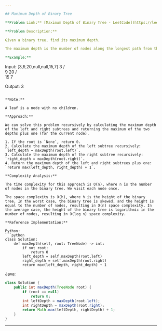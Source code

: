 ```yaml
---

## Maximum Depth of Binary Tree

**Problem Link:** [Maximum Depth of Binary Tree - LeetCode](https://leetcode.com/explore/interview/card/top-interview-questions-easy/94/trees/555/)

**Problem Description:**

Given a binary tree, find its maximum depth.

The maximum depth is the number of nodes along the longest path from the root node down to the farthest leaf node.

**Example:**

```
Input: [3,9,20,null,null,15,7]
    3
   / \
  9  20
    /  \
   15   7

Output: 3
```

**Note:**

A leaf is a node with no children.

**Approach:**

We can solve this problem recursively by calculating the maximum depth of the left and right subtrees and returning the maximum of the two depths plus one (for the current node).

1. If the root is `None`, return 0.
2. Calculate the maximum depth of the left subtree recursively: `left_depth = maxDepth(root.left)`.
3. Calculate the maximum depth of the right subtree recursively: `right_depth = maxDepth(root.right)`.
4. Return the maximum depth of the left and right subtrees plus one: `return max(left_depth, right_depth) + 1`.

**Complexity Analysis:**

The time complexity for this approach is O(n), where n is the number of nodes in the binary tree. We visit each node once.

The space complexity is O(h), where h is the height of the binary tree. In the worst case, the binary tree is skewed, and the height is equal to the number of nodes, resulting in O(n) space complexity. In the average case, the height of the binary tree is logarithmic in the number of nodes, resulting in O(log n) space complexity.

**Reference Implementation:**

Python:
```python
class Solution:
    def maxDepth(self, root: TreeNode) -> int:
        if not root:
            return 0
        left_depth = self.maxDepth(root.left)
        right_depth = self.maxDepth(root.right)
        return max(left_depth, right_depth) + 1
```

Java:
```java
class Solution {
    public int maxDepth(TreeNode root) {
        if (root == null)
            return 0;
        int leftDepth = maxDepth(root.left);
        int rightDepth = maxDepth(root.right);
        return Math.max(leftDepth, rightDepth) + 1;
    }
}
```

---
```

